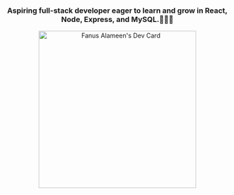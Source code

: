 <p align="center">
  <h3 style="text-align: center;">Aspiring full-stack developer eager to learn and grow in React, Node, Express, and MySQL.👋🏻😄</h3>
</p>


<p align="center">
  <a href="https://app.daily.dev/fanusalameen"><img src="https://api.daily.dev/devcards/v2/o2m6ZnGNg4k0u0Bc0uE5p.png?type=default&r=fqn" width="356" alt="Fanus Alameen's Dev Card"/></a>
</p>
